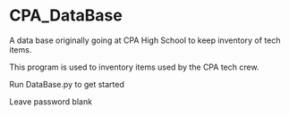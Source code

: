 # CPA_DataBase

A data base originally going at CPA High School to keep inventory of tech items.

This program is used to inventory items used by the CPA tech crew.

Run DataBase.py to get started

Leave password blank
